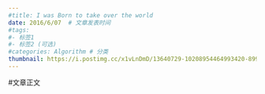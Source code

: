 ```yaml
---
#title: I was Born to take over the world  
date: 2016/6/07  # 文章发表时间
#tags:
#- 标签1
#- 标签2 (可选)
#categories: Algorithm # 分类
thumbnail: https://i.postimg.cc/x1vLnDmD/13640729-10208954464993420-8997029326049473537-o-10208954464993420-2.png
---
```


#文章正文
